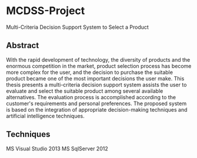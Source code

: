 # MCDSS-Project
Multi-Criteria Decision Support System to Select a Product
## Abstract
With the rapid development of technology, the diversity of products and the enormous competition in the market, product selection process has become more complex for the user, and the decision to purchase the suitable product  became one of the most important decisions the user make. This thesis presents a multi-criteria decision support system assists the user to evaluate and select the suitable product among several available alternatives. The evaluation process is accomplished according to the customer's requirements and personal preferences. The proposed system is based on the integration of appropriate decision-making techniques and artificial intelligence techniques.
## Techniques
MS Visual Studio 2013
MS SqlServer 2012
